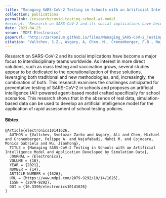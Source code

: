 ```yaml
---
title: "Managing SARS-CoV-2 Testing in Schools with an Artificial Intelligence Model and Application Developed by Simulation Data"
collection: publications
permalink: /research/covid-testing-school-ai-model
#excerpt: 'Research on SARS-CoV-2 and its social implications have become a major focus to interdisciplinary teams worldwide. As interest in more direct solutions, such as mass testing and vaccination grows, several studies appear to be dedicated to the operationalization of those solutions, leveraging both traditional and new methodologies, and, increasingly, the combination of both. This research examines the challenges anticipated for preventative testing of SARS-CoV-2 in schools and proposes an artificial intelligence (AI)-powered agent-based model crafted specifically for school scenarios. This research shows that in the absence of real data, simulation-based data can be used to develop an artificial intelligence model for the application of rapid assessment of school testing policies.'
date: 2021-04-23
venue: 'MDPI Electronics'
paperurl: 'http://zarkonium.github.io/files/Managing_SARS-CoV-2_Testing_in_Schools_with_an_Art.pdf'
citation: 'Valtchev, S.Z., Asgary, A, Chen, M., Cronemberger, F.B., Najafabadi, M., Cojocaru, M.G. and Wu, J. (2021). "Managing SARS-CoV-2 Testing in Schools with an Artificial Intelligence Model and Application Developed by Simulation Data", <i>MDPI Electronics</i>. 10(14).'
---
```


Research on SARS-CoV-2 and its social implications have become a major focus to interdisciplinary teams worldwide. As interest in more direct solutions, such as mass testing and vaccination grows, several studies appear to be dedicated to the operationalization of those solutions, leveraging both traditional and new methodologies, and, increasingly, the combination of both. This research examines the challenges anticipated for preventative testing of SARS-CoV-2 in schools and proposes an artificial intelligence (AI)-powered agent-based model crafted specifically for school scenarios. This research shows that in the absence of real data, simulation-based data can be used to develop an artificial intelligence model for the application of rapid assessment of school testing policies.

#### Bibtex
```
@Article{electronics10141626,
  AUTHOR = {Valtchev, Svetozar Zarko and Asgary, Ali and Chen, Michael and Cronemberger, Felippe A. and Najafabadi, Mahdi M. and Cojocaru, Monica Gabriela and Wu, Jianhong},
  TITLE = {Managing SARS-CoV-2 Testing in Schools with an Artificial Intelligence Model and Application Developed by Simulation Data},
  JOURNAL = {Electronics},
  VOLUME = {10},
  YEAR = {2021},
  NUMBER = {14},
  ARTICLE-NUMBER = {1626},
  URL = {https://www.mdpi.com/2079-9292/10/14/1626},
  ISSN = {2079-9292},
  DOI = {10.3390/electronics10141626}
}
```
